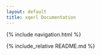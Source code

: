 ```yaml
---
layout: default
title: xqerl Documentation
---
```

{% include navigation.html %}

{% include_relative README.md %}
